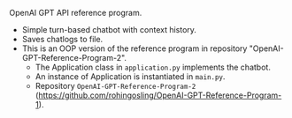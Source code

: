 OpenAI GPT API reference program.
- Simple turn-based chatbot with context history.
- Saves chatlogs to file.
- This is an OOP version of the reference program in repository "OpenAI-GPT-Reference-Program-2".  
  - The Application class in `application.py` implements the chatbot.
  - An instance of Application is instantiated in `main.py`.
  - Repository `OpenAI-GPT-Reference-Program-2` (https://github.com/rohingosling/OpenAI-GPT-Reference-Program-1).
